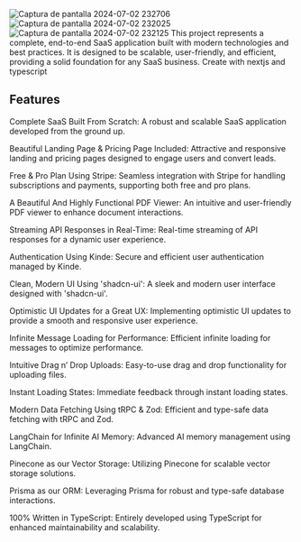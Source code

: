 ![Captura de pantalla 2024-07-02 232706](https://github.com/LuisMerc4do/ResumetojobAI/assets/163725779/54d071cf-0606-4c81-a83a-f2cce95a1a57)
![Captura de pantalla 2024-07-02 232025](https://github.com/LuisMerc4do/ResumetojobAI/assets/163725779/505d4111-3f8a-4c84-be12-baee989223e0)
![Captura de pantalla 2024-07-02 232125](https://github.com/LuisMerc4do/ResumetojobAI/assets/163725779/9954dd1a-7061-4f3c-91f8-d59b2e371930)
This project represents a complete, end-to-end SaaS application built with modern technologies and best practices. It is designed to be scalable, user-friendly, and efficient, providing a solid foundation for any SaaS business. Create with nextjs and typescript

## Features
Complete SaaS Built From Scratch: A robust and scalable SaaS application developed from the ground up.

Beautiful Landing Page & Pricing Page Included: Attractive and responsive landing and pricing pages designed to engage users and convert leads.

Free & Pro Plan Using Stripe: Seamless integration with Stripe for handling subscriptions and payments, supporting both free and pro plans.

A Beautiful And Highly Functional PDF Viewer: An intuitive and user-friendly PDF viewer to enhance document interactions.

Streaming API Responses in Real-Time: Real-time streaming of API responses for a dynamic user experience.

Authentication Using Kinde: Secure and efficient user authentication managed by Kinde.

Clean, Modern UI Using 'shadcn-ui': A sleek and modern user interface designed with 'shadcn-ui'.

Optimistic UI Updates for a Great UX: Implementing optimistic UI updates to provide a smooth and responsive user experience.

Infinite Message Loading for Performance: Efficient infinite loading for messages to optimize performance.

Intuitive Drag n’ Drop Uploads: Easy-to-use drag and drop functionality for uploading files.

Instant Loading States: Immediate feedback through instant loading states.

Modern Data Fetching Using tRPC & Zod: Efficient and type-safe data fetching with tRPC and Zod.

LangChain for Infinite AI Memory: Advanced AI memory management using LangChain.

Pinecone as our Vector Storage: Utilizing Pinecone for scalable vector storage solutions.

Prisma as our ORM: Leveraging Prisma for robust and type-safe database interactions.


100% Written in TypeScript: Entirely developed using TypeScript for enhanced maintainability and scalability.

